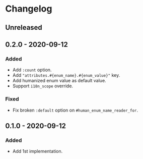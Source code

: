 # Changelog

## Unreleased

## 0.2.0 - 2020-09-12

### Added

- Add `:count` option.
- Add `"attributes.#{enum_name}.#{enum_value}"` key.
- Add humanized enum value as default value.
- Support `i18n_scope` override.

### Fixed

- Fix broken `:default` option on `#human_enum_name_reader_for`.

## 0.1.0 - 2020-09-12

### Added

- Add 1st implementation.
